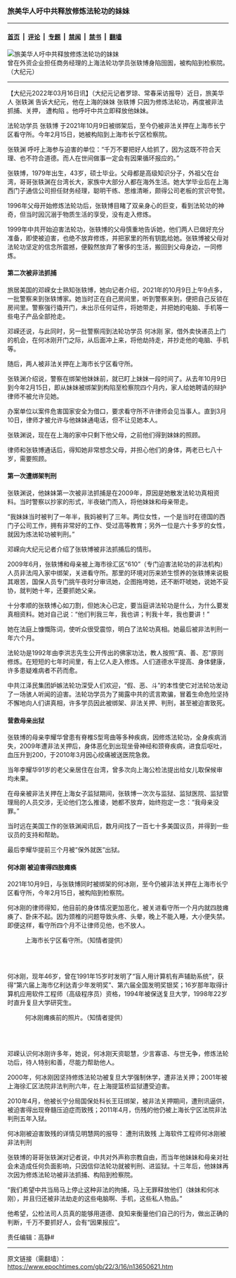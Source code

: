 ### 旅美华人吁中共释放修炼法轮功的妹妹

---

#### [首页](../../../..?n13650621) &nbsp;|&nbsp; [评论](../../../../../epoch-comment?n13650621) &nbsp;|&nbsp; [专题](../../../../../epoch-special?n13650621) &nbsp;|&nbsp; [禁闻](../../../../../epoch-news?n13650621) &nbsp;|&nbsp; [禁书](../../../../../books?n13650621) &nbsp;|&nbsp; [翻墙](https://github.com/gfw-breaker/nogfw/blob/master/README.md?n13650621)


<div><img alt="旅美华人吁中共释放修炼法轮功的妹妹" class="attachment-djy_600_400 size-djy_600_400 wp-post-image" src="https://i.epochtimes.com/assets/uploads/2022/03/id13651279-b14091694bfcd192ff9c21bfa7d52ab2-600x400.jpg"/>
<div class="caption">
 曾在外资企业担任商务经理的上海法轮功学员张轶博身陷囹圄，被构陷到检察院。（大纪元）
</div></div><hr/><div class="post_content" id="artbody" itemprop="articleBody">
 <!-- article content begin -->
 <p>
  【大纪元2022年03月16日讯】（大纪元记者罗琼、常春采访报导）近日，旅美华人
  <ok href="https://www.epochtimes.com/gb/tag/%E5%BC%A0%E8%BD%B6%E6%B8%8A.html">
   张轶渊
  </ok>
  告诉大纪元，他在上海的妹妹
  <ok href="https://www.epochtimes.com/gb/tag/%E5%BC%A0%E8%BD%B6%E5%8D%9A.html">
   张轶博
  </ok>
  只因为修炼法轮功，再度被非法抓捕、关押，
  <ok href="https://www.epochtimes.com/gb/tag/%E9%81%AD%E6%9E%84%E9%99%B7.html">
   遭构陷
  </ok>
  。他呼吁中共立即释放他妹妹。
 </p>
 <p>
  法轮功学员
  <ok href="https://www.epochtimes.com/gb/tag/%E5%BC%A0%E8%BD%B6%E5%8D%9A.html">
   张轶博
  </ok>
  于2021年10月9日被绑架后，至今仍被非法关押在上海市长宁区看守所。今年2月15日，她被构陷到上海市长宁区检察院。
 </p>
 <p>
  <ok href="https://www.epochtimes.com/gb/tag/%E5%BC%A0%E8%BD%B6%E6%B8%8A.html">
   张轶渊
  </ok>
  呼吁上海参与迫害的单位：“千万不要把好人给抓了，因为这既不符合天理、也不符合道德。而人在世间做事一定会有因果循环报应的。”
 </p>
 <p>
  张轶博，1979年出生，43岁，硕士毕业。父母都是高级知识分子，外祖父在台湾，哥哥张轶渊在台湾长大，家族中大部分人都在海外生活。她大学毕业后在上海西门子通信公司担任财务经理，聪明干练、思维清晰，颇得公司老板的赏识夸赞。
 </p>
 <p>
  1996年父母开始修炼法轮功后，张轶博目睹了双亲身心的巨变，看到法轮功的神奇，但当时因沉溺于物质生活的享受，没有走入修炼。
 </p>
 <p>
  1999年中共开始迫害法轮功，张轶博的父母慎重地告诉她，他们两人已做好充分准备，即使被迫害，也绝不放弃修炼，并把家里的所有钥匙给她。张轶博被父母对法轮功坚定的信念所震撼，便毅然放弃了奢侈的生活，搬回到父母身边，一同修炼。
 </p>
 <h4>
  第二次被非法抓捕
 </h4>
 <p>
  旅居美国的邓嵘女士熟知张轶博，她向记者介绍，2021年的10月9日上午9点多，一批警察来到张轶博家。她当时正在自己房间里，听到警察来到，便把自己反锁在房间里。警察强行撬开门，未出示任何证件，将她带走，并把她的电脑、手机等一些电子产品全部抢走。
 </p>
 <p>
  邓嵘还说，与此同时，另一批警察闯到法轮功学员
  <ok href="https://www.epochtimes.com/gb/tag/%E4%BD%95%E5%86%B0%E5%88%9A.html">
   何冰刚
  </ok>
  家，借外卖快递员上门的机会，在何冰刚开门之际，从后面冲上来，将他劫持走，并抄走他的电脑、手机等。
 </p>
 <p>
  随后，两人被非法关押在上海市长宁区看守所。
 </p>
 <p>
  张轶渊介绍说，警察在绑架他妹妹前，就已盯上妹妹一段时间了。从去年10月9日到今年2月15日，即从妹妹被绑架到构陷至检察院四个月内，家人给她聘请的辩护律师不被允许见她。
 </p>
 <p>
  办案单位以案件危害国家安全为借口，要求看守所不许律师会见当事人。直到3月10日，律师才被允许与他妹妹通电话，但不让见她本人。
 </p>
 <p>
  张轶渊说，现在在上海的家中只剩下他父母，之前他们得到妹妹的照顾。
 </p>
 <p>
  律师和张轶博通话后，得知她非常想念父母，并担心他们的身体，两老已七八十岁，需要照顾。
 </p>
 <h4>
  第一次遭绑架判刑
 </h4>
 <p>
  张轶渊说，他妹妹第一次被非法抓捕是在2009年，原因是她散发法轮功真相资料。当时警察以抄家的形式，半夜破门而入，将他妹妹和母亲带走。
 </p>
 <p>
  “我妹妹当时被判了一年半，我妈被判了三年。两位女性，一个是当时在德国的西门子公司工作，拥有非常好的工作、受过高等教育；另外一位是六十多岁的女性，就因为炼法轮功被判刑。”
 </p>
 <p>
  邓嵘向大纪元记者介绍了张轶博被非法抓捕后的情形。
 </p>
 <p>
  2009年6月，张轶博和母亲被上海市徐汇区“610”（专门迫害法轮功的非法机构）人员非法闯入家中绑架，关进看守所。那里的环境对历来娇生惯养的张轶博来说极其艰苦，国保人员专门挑午夜时分审讯她，企图拖垮她，还不断吓唬她，说她不妥协，就判她十年，还要抓她父亲。
 </p>
 <p>
  十分孝顺的张轶博心如刀割，但她决心已定，要当庭讲法轮功是什么，为什么要发真相资料。她对自己说：“他们判我三年，我也讲；判我十年，我也要讲！”
 </p>
 <p>
  她在法庭上慷慨陈词，使听众很受震惊，明白了法轮功真相。她最后被非法判刑一年六个月。
 </p>
 <p>
  法轮功是1992年由李洪志先生公开传出的佛家功法，教人按照“真、善、忍”原则修炼。在短短的七年时间里，有上亿人走入修炼。人们道德水平提高、身体健康，许多患疑难病者不药而愈。
 </p>
 <p>
  中共江泽民集团妒嫉法轮功深受人们欢迎，“假、恶、斗”的本性使它对法轮功发动了一场骇人听闻的迫害。法轮功学员为了揭露中共的谎言欺骗，冒着生命危险坚持不懈地向人们讲真相，许多学员因此被绑架、非法关押、判刑，甚至被迫害致死。
 </p>
 <h4>
  营救母亲出狱
 </h4>
 <p>
  张轶博的母亲李耀华曾患有脊椎S型弯曲等多种疾病，因修炼法轮功，全身疾病消失，2009年遭非法关押后，身体恶化到出现坐骨神经和颈脊疾病，进食后呕吐，血压升到200，于2010年3月因心绞痛被送医院急救。
 </p>
 <p>
  当年李耀华91岁的老父亲居住在台湾，曾多次向上海公检法提出给女儿取保候审均未果。
 </p>
 <p>
  在母亲被非法关押在上海女子监狱期间，张轶博一次次与监狱、监狱医院、监狱管理局的人员交涉，无论他们怎么推诿，她都不放弃，始终抱定一念：“我母亲没罪。”
 </p>
 <p>
  当时远在美国工作的张轶渊闻讯后，数月间找了一百七十多美国议员，并得到一些议员的支持和帮助。
 </p>
 <p>
  最后李耀华提前三个月被“保外就医”出狱。
 </p>
 <h4>
  <ok href="https://www.epochtimes.com/gb/tag/%E4%BD%95%E5%86%B0%E5%88%9A.html">
   何冰刚
  </ok>
  被迫害得四肢瘫痪
 </h4>
 <p>
  2021年10月9日，与张轶博同时被绑架的何冰刚，至今仍被非法关押在上海市长宁区看守所，今年2月15日，被构陷到检察院。
 </p>
 <p>
  何冰刚的律师得知，他目前的身体情况更加恶化，被关进看守所一个月内就四肢瘫痪了、卧床不起。因为颈椎的问题导致头疼、头晕，晚上不能入睡，大小便失禁。即便这样，看守所四个月不让律师见他，也不放人。
 </p>
 <figure aria-describedby="caption-attachment-13651265" class="wp-caption aligncenter" id="attachment_13651265" style="width: 345px">
  <ok href="https://i.epochtimes.com/assets/uploads/2022/03/id13651265-cb5c0db0d238fafdd48bc5a9f23fecd1.jpg" target="_blank">
   <img alt="" class="wp-image-13651265" src="https://i.epochtimes.com/assets/uploads/2022/03/id13651265-cb5c0db0d238fafdd48bc5a9f23fecd1-600x450.jpg"/>
  </ok>
  <br/><figcaption class="wp-caption-text" id="caption-attachment-13651265">
   上海市长宁区看守所。（知情者提供）
  </figcaption><br/>
 </figure><br/>
 <p>
  何冰刚，现年46岁，曾在1991年15岁时发明了“盲人用计算机有声辅助系统”，获得“第六届上海市亿利达青少年发明奖”、第六届全国发明奖银奖；16岁那年取得计算机应用软件工程师（高级程序员）资格，1994年被保送复旦大学，1998年22岁时直升复旦大学研究生。
 </p>
 <figure aria-describedby="caption-attachment-13651118" class="wp-caption aligncenter" id="attachment_13651118" style="width: 281px">
  <ok href="https://i.epochtimes.com/assets/uploads/2022/03/id13651118-bfff8a2b2e49b9a11554537a1a93c676.jpeg" target="_blank">
   <img alt="" class="wp-image-13651118" src="https://i.epochtimes.com/assets/uploads/2022/03/id13651118-bfff8a2b2e49b9a11554537a1a93c676-600x800.jpeg"/>
  </ok>
  <br/><figcaption class="wp-caption-text" id="caption-attachment-13651118">
   何冰刚瘫痪前的照片。（知情者提供）
  </figcaption><br/>
 </figure><br/>
 <p>
  邓嵘认识何冰刚许多年，她说，何冰刚天资聪慧，少言寡语、与世无争，修炼法轮功后，待人特别和善，尽能力帮助他人。
 </p>
 <p>
  2000年，何冰刚因坚持修炼法轮功被复旦大学强制休学，遭非法关押；2001年被上海徐汇区法院非法判刑六年，在上海提篮桥监狱遭受迫害。
 </p>
 <p>
  2010年4月，他被长宁分局国保处科长王玨绑架，被非法关押期间，遭刑讯逼供，被迫害得出现脊髓压迫症而致残；2011年4月，伤残的他仍被上海长宁区法院非法判刑五年入狱。
 </p>
 <p>
  何冰刚被迫害致残的详情见明慧网的报导：
  <ok href="https://big5.minghui.org/mh/articles/2011/4/23/遭刑讯致残-上海软件工程师何冰刚被非法判刑-239461.html">
   遭刑讯致残 上海软件工程师何冰刚被非法判刑
  </ok>
 </p>
 <p>
  张轶博的哥哥张轶渊对记者说，中共对外声称宗教自由，而当年他妹妹和母亲对社会未造成任何负面影响，只因信仰法轮功就被判刑、进监狱。十三年后，他妹妹再次因为修炼法轮功被非法抓捕、构陷到检察院。
 </p>
 <p>
  “我们希望中共当局马上停止这种非法的拘捕，马上无罪释放他们（妹妹和何冰刚），并且归还被非法劫走的这些电脑啊、手机，这些私人物品。”
 </p>
 <p>
  他希望，公检法司人员真的能够用道德、良知来衡量他们自己的行为，做出正确的判断，千万不要抓好人，会有“因果报应”。
 </p>
 <p>
  责任编辑：高静#
 </p>
 <!-- article content end -->
 <div id="below_article_ad">
 </div>
</div>


---

原文链接（需翻墙）：https://www.epochtimes.com/gb/22/3/16/n13650621.htm